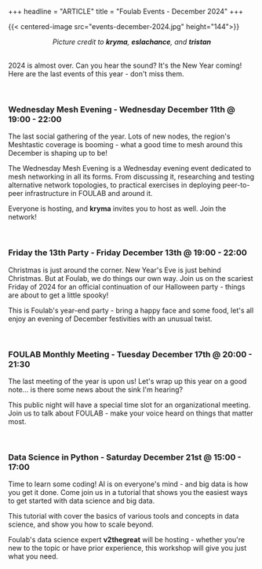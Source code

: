 +++
headline = "ARTICLE"
title = "Foulab Events - December 2024"
+++

{{< centered-image src="events-december-2024.jpg" height="144">}}

<center><i>Picture credit to <b>kryma</b>, <b>eslachance</b>, and <b>tristan</b></i></center>

<br/>

2024 is almost over. Can you hear the sound? It's the New Year coming! Here are the last events of this year - don't miss them.

<br/>


### Wednesday Mesh Evening - Wednesday December 11th @ 19:00 - 22:00

The last social gathering of the year. Lots of new nodes, the region's Meshtastic coverage is booming - what a good time to mesh around this December is shaping up to be!

The Wednesday Mesh Evening is a Wednesday evening event dedicated to mesh networking in all its forms. From discussing it, researching and testing alternative network topologies, to practical exercises in deploying peer-to-peer infrastructure in FOULAB and around it.

Everyone is hosting, and **kryma** invites you to host as well. Join the network!

<br/>


### Friday the 13th Party - Friday December 13th @ 19:00 - 22:00

Christmas is just around the corner. New Year's Eve is just behind Christmas. But at Foulab, we do things our own way. Join us on the scariest Friday of 2024 for an official continuation of our Halloween party - things are about to get a little spooky!

This is Foulab's year-end party - bring a happy face and some food, let's all enjoy an evening of December festivities with an unusual twist.

<br/>


### FOULAB Monthly Meeting - Tuesday December 17th @ 20:00 - 21:30

The last meeting of the year is upon us! Let's wrap up this year on a good note... is there some news about the sink I'm hearing?

This public night will have a special time slot for an organizational meeting. Join us to talk about FOULAB - make your voice heard on things that matter most.

<br/>


### Data Science in Python - Saturday December 21st @ 15:00 - 17:00

Time to learn some coding! AI is on everyone's mind - and big data is how you get it done. Come join us in a tutorial that shows you the easiest ways to get started with data science and big data.

This tutorial with cover the basics of various tools and concepts in data science, and show you how to scale beyond.

Foulab's data science expert **v2thegreat** will be hosting - whether you're new to the topic or have prior experience, this workshop will give you just what you need.

<br/>
